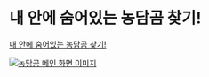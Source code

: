 # 내 안에 숨어있는 농담곰 찾기!
<div>

[내 안에 숨어있는 농담곰 찾기!](https://cosmic-bunny-b8c54e.netlify.app/)

[<img src="https://img1.daumcdn.net/thumb/R1280x0/?scode=mtistory2&fname=https%3A%2F%2Fblog.kakaocdn.net%2Fdn%2F8tB4T%2FbtrUxoTPzfh%2F9LiVt0ajT8Bfm1oU4PJM4k%2Fimg.png" alt="농담곰 메인 화면 이미지" />](https://cosmic-bunny-b8c54e.netlify.app/)

</div>
